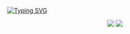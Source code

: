 [![Typing SVG](https://readme-typing-svg.herokuapp.com/?color=FFFFFF&size=35&center=true&vCenter=true&width=1000&lines=hey,+I'm+Rafael+Severo;software++engineering+student)](https://git.io/typing-svg)

<div align="center">
<a href="https://instagram.com/rafaeumesmu" target="_blank"><img loading="lazy" src="https://img.shields.io/badge/-Instagram-%23E4405F?style=for-the-badge&logo=instagram&logoColor=white" target="_blank"></a>
<a href="https://www.linkedin.com/in/Rafaeumesmo" target="_blank"><img loading="lazy" src="https://img.shields.io/badge/-LinkedIn-%230077B5?style=for-the-badge&logo=linkedin&logoColor=white" target="_blank"></a>   
</div>






        
